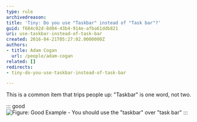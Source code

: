```yaml
---
type: rule
archivedreason: 
title: 'Tiny: Do you use "Taskbar" instead of "Task bar"?'
guid: f684c02d-8d04-43b4-914e-afba61ddb821
uri: use-taskbar-instead-of-task-bar
created: 2016-04-21T05:27:02.0000000Z
authors: 
- title: Adam Cogan
  url: /people/adam-cogan
related: []
redirects:
- tiny-do-you-use-taskbar-instead-of-task-bar

---
```


This is a common item that trips people up: "Taskbar" is one word, not two.

<!--endintro-->

::: good
![Figure: Good Example - You should use the "taskbar" over "task bar" ](taskbar-not-task-bar.gif)
:::
